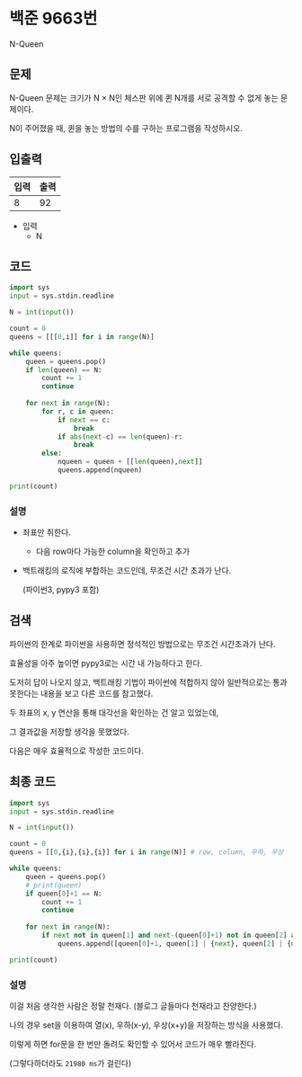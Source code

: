 # 백준 9663번

N-Queen

## 문제

N-Queen 문제는 크기가 N × N인 체스판 위에 퀸 N개를 서로 공격할 수 없게 놓는 문제이다.

N이 주어졌을 때, 퀸을 놓는 방법의 수를 구하는 프로그램을 작성하시오.



## 입출력

| 입력 | 출력 |
| ---- | ---- |
| 8    | 92   |

- 입력
  - N



## 코드

```python
import sys
input = sys.stdin.readline

N = int(input())

count = 0
queens = [[[0,i]] for i in range(N)]

while queens:
    queen = queens.pop()
    if len(queen) == N:
        count += 1
        continue
    
    for next in range(N):
        for r, c in queen:
            if next == c:
                break
            if abs(next-c) == len(queen)-r:
                break
        else:
            nqueen = queen + [[len(queen),next]]
            queens.append(nqueen)

print(count)
```



### 설명

- 좌표만 취한다.
  - 다음 row마다 가능한 column을 확인하고 추가

- 백트래킹의 로직에 부합하는 코드인데, 무조건 시간 초과가 난다.

  (파이썬3, pypy3 포함)



## 검색

파이썬의 한계로 파이썬을 사용하면 정석적인 방법으로는 무조건 시간초과가 난다.

효율성을 아주 높이면 pypy3로는 시간 내 가능하다고 한다.



도저히 답이 나오지 않고, 백트래킹 기법이 파이썬에 적합하지 않아 일반적으로는 통과 못한다는 내용을 보고 다른 코드를 참고했다.



두 좌표의 x, y 연산을 통해 대각선을 확인하는 건 알고 있었는데,

그 결과값을 저장할 생각을 못했었다.



다음은 매우 효율적으로 작성한 코드이다.



## 최종 코드

```python
import sys
input = sys.stdin.readline

N = int(input())

count = 0
queens = [[0,{i},{i},{i}] for i in range(N)] # row, column, 우하, 우상

while queens:
    queen = queens.pop()
    # print(queen)
    if queen[0]+1 == N:
        count += 1
        continue
    
    for next in range(N):
        if next not in queen[1] and next-(queen[0]+1) not in queen[2] and next+(queen[0]+1) not in queen[3]:
            queens.append([queen[0]+1, queen[1] | {next}, queen[2] | {next-queen[0]-1}, queen[3] | {next+queen[0]+1}]) # 우하 대각선은 x-y, 우상 대각선은 x+y와 같다.

print(count)
```



### 설명

이걸 처음 생각한 사람은 정말 천재다. (블로그 글들마다 천재라고 찬양한다.)

나의 경우 set을 이용하여 열(x), 우하(x-y), 우상(x+y)을 저장하는 방식을 사용했다.

이렇게 하면 for문을 한 번만 돌려도 확인할 수 있어서 코드가 매우 빨라진다.



(그렇다하더라도 `21980 ms`가 걸린다)

